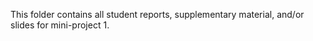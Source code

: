 This folder contains all student reports, supplementary material, and/or slides for mini-project 1.
